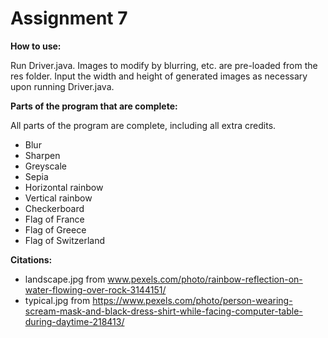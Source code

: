 # Assignment 7

**How to use:**

Run Driver.java. Images to modify by blurring, etc. are pre-loaded from the res folder. Input the width and height of generated images as necessary upon running Driver.java.

**Parts of the program that are complete:**

All parts of the program are complete, including all extra credits.

* Blur
* Sharpen
* Greyscale
* Sepia
* Horizontal rainbow
* Vertical rainbow
* Checkerboard
* Flag of France
* Flag of Greece
* Flag of Switzerland

**Citations:**

* landscape.jpg from www.pexels.com/photo/rainbow-reflection-on-water-flowing-over-rock-3144151/
* typical.jpg from https://www.pexels.com/photo/person-wearing-scream-mask-and-black-dress-shirt-while-facing-computer-table-during-daytime-218413/
